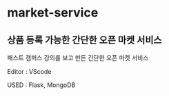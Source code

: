 # market-service
상품 등록 가능한 간단한 오픈 마켓 서비스
---
패스트 캠퍼스 강의를 보고 만든 간단한 오픈 마켓 서비스

Editor : VScode

USED : Flask, MongoDB
